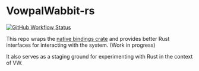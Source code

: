 # VowpalWabbit-rs

[![GitHub Workflow Status](https://img.shields.io/github/workflow/status/jackgerrits/vowpalwabbit-rs/Rust)](https://github.com/jackgerrits/vowpalwabbit-rs/actions?query=workflow%3ARust)

This repo wraps the [native bindings crate](https://github.com/jackgerrits/vowpalwabbit-sys-rs) and provides better Rust interfaces for interacting with the system. (Work in progress)

It also serves as a staging ground for experimenting with Rust in the context of VW.
